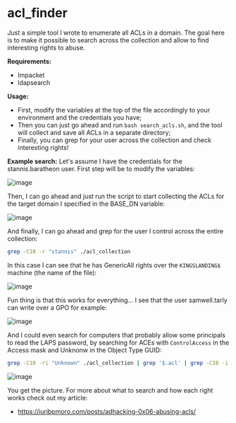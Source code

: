 # acl_finder

Just a simple tool I wrote to enumerate all ACLs in a domain. The goal here is to make it possible to search across the collection and allow to find interesting rights to abuse.

**Requirements:**
- Impacket
- ldapsearch

**Usage:**
- First, modify the variables at the top of the file accordingly to your environment and the credentials you have;
- Then you can just go ahead and run `bash search_acls.sh`, and the tool will collect and save all ACLs in a separate directory;
- Finally, you can grep for your user across the collection and check interesting rights!

**Example search:**
Let's assume I have the credentials for the stannis.baratheon user. First step will be to modify the variables:

![image](https://github.com/user-attachments/assets/9e130d3a-ade2-49c1-b62b-165f3330f6fa)

Then, I can go ahead and just run the script to start collecting the ACLs for the target domain I specified in the BASE_DN variable:

![image](https://github.com/user-attachments/assets/280f515e-c7d9-4286-b4de-17f951c1c354)

And finally, I can go ahead and grep for the user I control across the entire collection:

```bash
grep -C10 -r "stannis" ./acl_collection
```

In this case I can see that he has GenericAll rights over the `KINGSLANDING$` machine (the name of the file):

![image](https://github.com/user-attachments/assets/611087f7-4ecd-4019-88a5-68d24364bfeb)

Fun thing is that this works for everything... I see that the user samwell.tarly can write over a GPO for example:

![image](https://github.com/user-attachments/assets/7ee534e2-91a0-4d7e-93d8-bcbca396e98a)

And I could even search for computers that probably allow some principals to read the LAPS password, by searching for ACEs with `ControlAccess` in the Access mask and Unknonw in the Object Type GUID:

```bash
grep -C10 -ri "Unknown" ./acl_collection | grep '$.acl' | grep -C10 -i "ControlAccess"
```

![image](https://github.com/user-attachments/assets/5ae38c6a-201c-4932-9f88-8edd1acc41b1)


You get the picture. For more about what to search and how each right works check out my article:

- https://iuribpmoro.com/posts/adhacking-0x06-abusing-acls/
